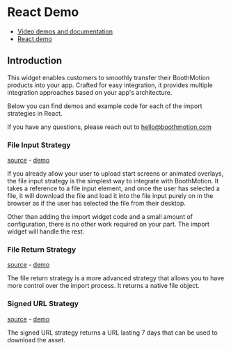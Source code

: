 # React Demo

- [Video demos and documentation](https://partners.boothmotion.com/)
- [React demo](https://partners.boothmotion.com/react-demo/)

## Introduction

This widget enables customers to smoothly transfer their BoothMotion products into your app. Crafted for easy integration, it provides multiple integration approaches based on your app's architecture.

Below you can find demos and example code for each of the import strategies in React.

If you have any questions, please reach out to hello@boothmotion.com

### File Input Strategy

[source](https://github.com/BoothMotion/react-import-widget-demo/blob/main/src/components/FileInputStrategy.jsx) - [demo](https://partners.boothmotion.com/react-demo/)

If you already allow your user to upload start screens or animated overlays, the file input strategy is the simplest way to integrate with BoothMotion. It takes a reference to a file input element, and once the user has selected a file, it will download the file and load it into the file input purely on in the browser as if the user has selected the file from their desktop.

Other than adding the import widget code and a small amount of configuration, there is no other work required on your part. The import widget will handle the rest.

### File Return Strategy

[source](https://github.com/BoothMotion/react-import-widget-demo/blob/main/src/components/FileReturnStrategy.jsx) - [demo](https://partners.boothmotion.com/react-demo/)

The file return strategy is a more advanced strategy that allows you to have more control over the import process. It returns a native file object.

### Signed URL Strategy

[source](https://github.com/BoothMotion/react-import-widget-demo/blob/main/src/components/SignedUrlStrategy.jsx) - [demo](https://partners.boothmotion.com/react-demo/)

The signed URL strategy returns a URL lasting 7 days that can be used to download the asset.
